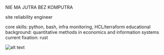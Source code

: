 NIE MA JUTRA BEZ KOMPUTRA


site reliability engineer

core skills: python, bash, infra monitoring, HCL/terraform
educational background: quantitative methods in economics and information systems
current fixation: rust

![alt text](https://www.codewars.com/users/mlodyzawi/badges/small)
